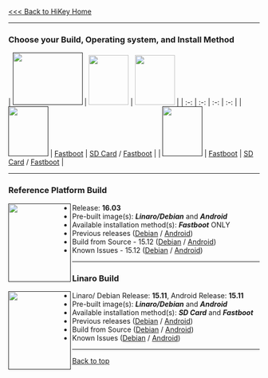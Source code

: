 [<<< Back to HiKey Home](https://github.com/96boards/documentation/wiki/HiKey-Home)

***
### Choose your Build, Operating system, and Install Method

|  [<img src="http://i.imgur.com/0e7lsoO.png" data-canonical-src="http://i.imgur.com/0e7lsoO.png" width="140" height="105" />]()   |  [<img src="http://i.imgur.com/jl4GG0d.png" data-canonical-src="http://i.imgur.com/jl4GG0d.png" width="80" height="100" />](https://github.com/96boards/documentation/wiki/HiKey-Crossroads#reference-platform-build)   |  [<img src="http://i.imgur.com/7rrS2JR.png" data-canonical-src="http://i.imgur.com/7rrS2JR.png" width="80" height="100" />](https://github.com/96boards/documentation/wiki/HiKey-Crossroads#reference-platform-build)   | 
| :-: | :-: | :-: | :-: |
| [<img src="http://i.imgur.com/OQGR5yY.png" data-canonical-src="http://i.imgur.com/OQGR5yY.png" width="80" height="100" />]() | [Fastboot]() | [SD Card]() / [Fastboot]() |
| [<img src="http://i.imgur.com/7wy1996.png" data-canonical-src="http://i.imgur.com/7wy1996.png" width="80" height="100" />]() | [Fastboot]() | [SD Card]() / [Fastboot]() |

***
### Reference Platform Build

[<img align="left" src="http://i.imgur.com/jl4GG0d.png" data-canonical-src="http://i.imgur.com/jl4GG0d.png" width="125" height="157" />]()
- Release: **16.03**
- Pre-built image(s): _**Linaro/Debian**_ and _**Android**_
- Available installation method(s): _**Fastboot**_ ONLY
- Previous releases ([Debian](http://builds.96boards.org/releases/reference-platform/debian/hikey/) / [Android](http://builds.96boards.org/releases/reference-platform/aosp/hikey/))
- Build from Source - 15.12 ([Debian](https://github.com/96boards/documentation/wiki/CE-Debian-RPB-HiKey-15.12-Build) / [Android](https://github.com/96boards/documentation/wiki/CE-AOSP-RPB-HiKey-15.12-Build))
- Known Issues - 15.12 ([Debian](https://github.com/96boards/documentation/wiki/RPB-15.12-Known-Issues#debian) / [Android](https://github.com/96boards/documentation/wiki/RPB-15.12-Known-Issues#aosp))


***

### Linaro Build

[<img align="left" src="http://i.imgur.com/7rrS2JR.png" data-canonical-src="http://i.imgur.com/7rrS2JR.png" width="125" height="157" />]()
- Linaro/ Debian Release: **15.11**, Android Release: **15.11**
- Pre-built image(s): _**Linaro/Debian**_ and _**Android**_
- Available installation method(s): _**SD Card**_ and _**Fastboot**_
- Previous releases ([Debian](http://builds.96boards.org/releases/hikey/linaro/debian/) / [Android](http://builds.96boards.org/releases/hikey/linaro/aosp/))
- Build from Source ([Debian]() / [Android]())
- Known Issues ([Debian]() / [Android]())

***

[Back to top](https://github.com/96boards/documentation/wiki/HiKey-Crossroads)